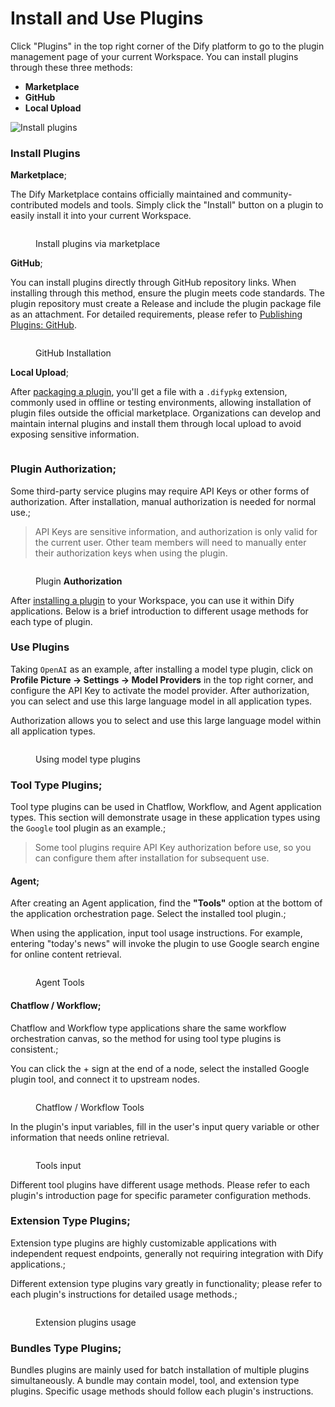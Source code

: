 # Install and Use Plugins

Click "Plugins" in the top right corner of the Dify platform to go to the plugin management page of your current Workspace. You can install plugins through these three methods:

* **Marketplace**
* **GitHub**
* **Local Upload**

![Install plugins](https://assets-docs.dify.ai/2024/12/41cdde928c3898a04c6d70cd0543ae4d.png)

### Install Plugins

**Marketplace**;

The Dify Marketplace contains officially maintained and community-contributed models and tools. Simply click the "Install" button on a plugin to easily install it into your current Workspace.

<figure><img src="https://assets-docs.dify.ai/2024/12/3c19e702158e09941d5783f8dfafd941.png" alt=""><figcaption><p>Install plugins via marketplace</p></figcaption></figure>

**GitHub**;

You can install plugins directly through GitHub repository links. When installing through this method, ensure the plugin meets code standards. The plugin repository must create a Release and include the plugin package file as an attachment. For detailed requirements, please refer to [Publishing Plugins: GitHub](../publish-plugins/).

<figure><img src="https://assets-docs.dify.ai/2024/12/3c2612349c67e6898a1f33a7cc320468.png" alt=""><figcaption><p>GitHub Installation</p></figcaption></figure>

**Local Upload**;

After [packaging a plugin](../publish-plugins/package-and-publish-plugin-file.md), you'll get a file with a `.difypkg` extension, commonly used in offline or testing environments, allowing installation of plugin files outside the official marketplace. Organizations can develop and maintain internal plugins and install them through local upload to avoid exposing sensitive information.

<figure><img src="https://assets-docs.dify.ai/2024/12/8c31c4025a070f23455799f942b91a57.png" alt=""><figcaption></figcaption></figure>

### **Plugin Authorization**;

Some third-party service plugins may require API Keys or other forms of authorization. After installation, manual authorization is needed for normal use.;

> API Keys are sensitive information, and authorization is only valid for the current user. Other team members will need to manually enter their authorization keys when using the plugin.

<figure><img src="https://assets-docs.dify.ai/2024/11/972de4c9fa00f792a1ab734b080aafdc.png" alt=""><figcaption><p>Plugin <strong>Authorization</strong></p></figcaption></figure>

After [installing a plugin](install-and-use-plugins.md) to your Workspace, you can use it within Dify applications. Below is a brief introduction to different usage methods for each type of plugin.

### **Use Plugins**

Taking `OpenAI` as an example, after installing a model type plugin, click on **Profile Picture → Settings → Model Providers** in the top right corner, and configure the API Key to activate the model provider. After authorization, you can select and use this large language model in all application types.

Authorization allows you to select and use this large language model within all application types.

<figure><img src="https://assets-docs.dify.ai/2024/12/4a38b1ea534ca68515839c518c250d2f.png" alt=""><figcaption><p>Using model type plugins</p></figcaption></figure>

### **Tool Type Plugins**;

Tool type plugins can be used in Chatflow, Workflow, and Agent application types. This section will demonstrate usage in these application types using the `Google` tool plugin as an example.;

> Some tool plugins require API Key authorization before use, so you can configure them after installation for subsequent use.

#### **Agent**;

After creating an Agent application, find the **"Tools"** option at the bottom of the application orchestration page. Select the installed tool plugin.;

When using the application, input tool usage instructions. For example, entering "today's news" will invoke the plugin to use Google search engine for online content retrieval.

<figure><img src="https://assets-docs.dify.ai/2024/12/78f833811cb0c3d5cbbb1a941cffc769.png" alt=""><figcaption><p>Agent Tools</p></figcaption></figure>

#### **Chatflow / Workflow**;

Chatflow and Workflow type applications share the same workflow orchestration canvas, so the method for using tool type plugins is consistent.;

You can click the + sign at the end of a node, select the installed Google plugin tool, and connect it to upstream nodes.

<figure><img src="https://assets-docs.dify.ai/2024/12/7e7bcf1f9e3acf72c6917ea9de4e4613.png" alt=""><figcaption><p>Chatflow / Workflow Tools</p></figcaption></figure>

In the plugin's input variables, fill in the user's input query variable or other information that needs online retrieval.

<figure><img src="https://assets-docs.dify.ai/2024/12/a67c4cffd8fdf33297d462b2e6d01d27.png" alt=""><figcaption><p>Tools input</p></figcaption></figure>

Different tool plugins have different usage methods. Please refer to each plugin's introduction page for specific parameter configuration methods.

### **Extension Type Plugins**;

Extension type plugins are highly customizable applications with independent request endpoints, generally not requiring integration with Dify applications.;

Different extension type plugins vary greatly in functionality; please refer to each plugin's instructions for detailed usage methods.;

<figure><img src="https://assets-docs.dify.ai/2024/12/d12c7d40f2a20ebae1d4a441e46689a7.png" alt=""><figcaption><p>Extension plugins usage</p></figcaption></figure>

### **Bundles Type Plugins**;

Bundles plugins are mainly used for batch installation of multiple plugins simultaneously. A bundle may contain model, tool, and extension type plugins. Specific usage methods should follow each plugin's instructions.

